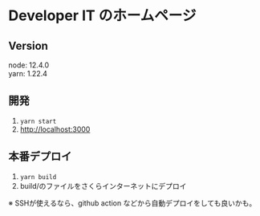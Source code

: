 # Developer IT のホームページ

## Version
node: 12.4.0\
yarn: 1.22.4

## 開発
1. `yarn start`
2. [http://localhost:3000](http://localhost:3000)

## 本番デプロイ
1. `yarn build`
2. build/のファイルをさくらインターネットにデプロイ

※ SSHが使えるなら、github action などから自動デプロイをしても良いかも。

